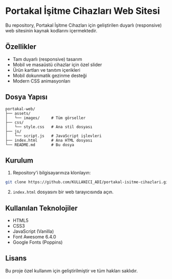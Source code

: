 # Portakal İşitme Cihazları Web Sitesi

Bu repository, Portakal İşitme Cihazları için geliştirilen duyarlı (responsive) web sitesinin kaynak kodlarını içermektedir.

## Özellikler

- Tam duyarlı (responsive) tasarım
- Mobil ve masaüstü cihazlar için özel slider
- Ürün kartları ve tanıtım içerikleri
- Mobil dokunmatik gezinme desteği
- Modern CSS animasyonları

## Dosya Yapısı

```
portakal-web/
├── assets/
│   └── images/     # Tüm görseller
├── css/
│   └── style.css   # Ana stil dosyası
├── js/
│   └── script.js   # JavaScript işlevleri
├── index.html      # Ana HTML dosyası
└── README.md       # Bu dosya
```

## Kurulum

1. Repository'i bilgisayarınıza klonlayın:
```bash
git clone https://github.com/KULLANICI_ADI/portakal-isitme-cihazlari.git
```

2. `index.html` dosyasını bir web tarayıcısında açın.

## Kullanılan Teknolojiler

- HTML5
- CSS3
- JavaScript (Vanilla)
- Font Awesome 6.4.0
- Google Fonts (Poppins)

## Lisans

Bu proje özel kullanım için geliştirilmiştir ve tüm hakları saklıdır.